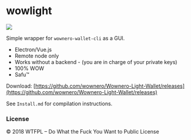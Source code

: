 # wowlight


![](https://light.wownero.com/wowlight.png)

Simple wrapper for `wownero-wallet-cli` as a GUI.

- Electron/Vue.js
- Remote node only
- Works without a backend - (you are in charge of your private keys)
- 100% WOW
- Safu™

Download: [https://github.com/wownero/Wownero-Light-Wallet/releases](https://github.com/wownero/Wownero-Light-Wallet/releases)

See `Install.md` for compilation instructions.

### License

© 2018 WTFPL – Do What the Fuck You Want to Public License
